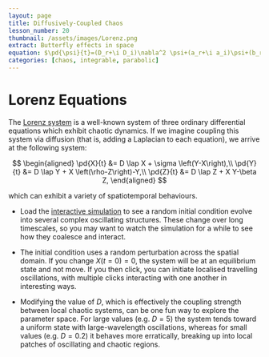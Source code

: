 ```yaml
---
layout: page
title: Diffusively-Coupled Chaos
lesson_number: 20
thumbnail: /assets/images/Lorenz.png
extract: Butterfly effects in space
equation: $\pd{\psi}{t}=(D_r+\i D_i)\nabla^2 \psi+(a_r+\i a_i)\psi+(b_r+\i b_i)\psi|\psi|^2$
categories: [chaos, integrable, parabolic]
---
```


# Lorenz Equations

The [Lorenz system](https://arxiv.org/abs/cond-mat/0106115) is a well-known system of three ordinary differential equations which exhibit chaotic dynamics. If we imagine coupling this system via diffusion (that is, adding a Laplacian to each equation), we arrive at the following system:

$$
\begin{aligned}
    \pd{X}{t} &= D \lap X + \sigma \left(Y-X\right),\\
    \pd{Y}{t} &= D \lap Y + X \left(\rho-Z\right)-Y,\\
    \pd{Z}{t} &= D \lap Z + X Y-\beta Z,
    \end{aligned}
$$

which can exhibit a variety of spatiotemporal behaviours.

* Load the [interactive simulation](/sim/?preset=Lorenz) to see a random initial condition evolve into several complex oscillating structures. These change over long timescales, so you may want to watch the simulation for a while to see how they coalesce and interact.

* The initial condition uses a random perturbation across the spatial domain. If you change $X(t=0)=0$, the system will be at an equilibrium state and not move. If you then click, you can initiate localised travelling oscillations, with multiple clicks interacting with one another in interesting ways.

* Modifying the value of $D$, which is effectively the coupling strength between local chaotic systems, can be one fun way to explore the parameter space. For large values (e.g. $D=5$) the system tends toward a uniform state with large-wavelength  oscillations, whereas for small values (e.g. $D=0.2$) it behaves more erratically, breaking up into local patches of oscillating and chaotic regions.